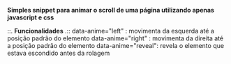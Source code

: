<b>Simples snippet para animar o scroll de uma página utilizando apenas javascript e css</b>


::. <b>Funcionalidades</b> .::
data-anime="left" : movimenta da esquerda até a posição padrão do elemento
data-anime="right" : movimenta da direita até a posição padrão do elemento
data-anime="reveal": revela o elemento que estava escondido antes da rolagem